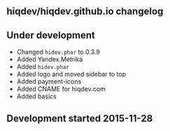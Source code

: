 hiqdev/hiqdev.github.io changelog
---------------------------------

## Under development

- Changed `hidev.phar` to 0.3.9
- Added Yandex.Metrika
- Added `hidev.phar`
- Added logo and moved sidebar to top
- Added payment-icons
- Added CNAME for hiqdev.com
- Added basics

## Development started 2015-11-28

